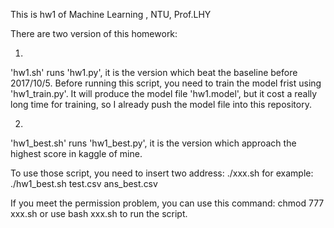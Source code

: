 This is hw1 of Machine Learning , NTU, Prof.LHY

There are two version of this homework: 

1.	
'hw1.sh' runs 'hw1.py', it is the version which beat the baseline before 2017/10/5.
Before running this script, you need to train the model frist using 'hw1_train.py'.
It will produce the model file 'hw1.model', but it cost a really long time for training, 
so I already push the model file into this repository.

2.
'hw1_best.sh' runs 'hw1_best.py', it is the version which approach the highest score 
in kaggle of mine.

To use those script, you need to insert two address:
	./xxx.sh <testfile address> <output file address>
for example:
	./hw1_best.sh test.csv ans_best.csv

If you meet the permission problem, you can use this command:
	chmod 777 xxx.sh
or use
	bash xxx.sh
to run the script.


